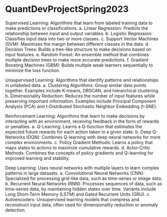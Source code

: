 # QuantDevProjectSpring2023

Supervised Learning: Algorithms that learn from labeled training data to make predictions or classifications.
a. Linear Regression: Predicts the relationship between input and output variables.
b. Logistic Regression: Classifies input data into two or more classes.
c. Support Vector Machines (SVM): Maximizes the margin between different classes in the data.
d. Decision Trees: Builds a tree-like structure to make decisions based on input features.
e. Random Forest: An ensemble method that combines multiple decision trees to make more accurate predictions.
f. Gradient Boosting Machines (GBM): Builds multiple weak learners sequentially to minimize the loss function.

Unsupervised Learning: Algorithms that identify patterns and relationships in unlabeled data.
a. Clustering Algorithms: Group similar data points together. Examples include K-means, DBSCAN, and hierarchical clustering.
b. Dimensionality Reduction: Reduces the number of input features while preserving important information. Examples include Principal Component Analysis (PCA) and t-Distributed Stochastic Neighbor Embedding (t-SNE).

Reinforcement Learning: Algorithms that learn to make decisions by interacting with an environment, receiving feedback in the form of rewards or penalties.
a. Q-Learning: Learns a Q-function that estimates the expected future rewards for each action taken in a given state.
b. Deep Q-Networks (DQN): Combines Q-learning with deep neural networks for more complex environments.
c. Policy Gradient Methods: Learns a policy that maps states to actions to maximize cumulative rewards.
d. Actor-Critic Methods: Combines the concepts of policy gradients and Q-learning for improved learning and stability.

Deep Learning: Uses neural networks with multiple layers to learn complex patterns in large datasets.
a. Convolutional Neural Networks (CNN): Specialized for processing grid-like data, such as time-series or image data.
b. Recurrent Neural Networks (RNN): Processes sequences of data, such as time-series data, by maintaining hidden states over time. Variants include Long Short-Term Memory (LSTM) and Gated Recurrent Units (GRU).
c. Autoencoders: Unsupervised learning models that compress and reconstruct input data, often used for dimensionality reduction or anomaly detection.
